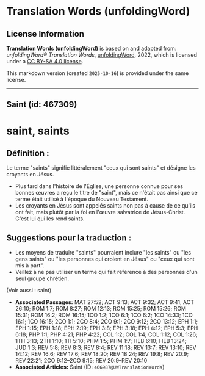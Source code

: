 # Translation Words (unfoldingWord)

## License Information

**Translation Words (unfoldingWord)** is based on and adapted from: _unfoldingWord® Translation Words_, [unfoldingWord](https://unfoldingword.org/utw), 2022, which is licensed under a [CC BY-SA 4.0 license](https://creativecommons.org/licenses/by-sa/4.0/legalcode.en).

This markdown version (created `2025-10-16`) is provided under the same license.



--------------------------------

## Saint (id: 467309)

saint, saints
=============

Définition :
------------

Le terme "saints" signifie littéralement "ceux qui sont saints" et désigne les croyants en Jésus.

* Plus tard dans l'histoire de l'Église, une personne connue pour ses bonnes œuvres a reçu le titre de "saint", mais ce n'était pas ainsi que ce terme était utilisé à l'époque du Nouveau Testament.
* Les croyants en Jésus sont appelés saints non pas à cause de ce qu'ils ont fait, mais plutôt par la foi en l'œuvre salvatrice de Jésus\-Christ. C'est lui qui les rend saints.

Suggestions pour la traduction :
--------------------------------

* Les moyens de traduire "saints" pourraient inclure "les saints" ou "les gens saints" ou "les personnes qui croient en Jésus" ou "ceux qui sont mis à part".
* Veillez à ne pas utiliser un terme qui fait référence à des personnes d'un seul groupe chrétien.

(Voir aussi : saint)

* **Associated Passages:** MAT 27:52; ACT 9:13; ACT 9:32; ACT 9:41; ACT 26:10; ROM 1:7; ROM 8:27; ROM 12:13; ROM 15:25; ROM 15:26; ROM 15:31; ROM 16:2; ROM 16:15; 1CO 1:2; 1CO 6:1; 1CO 6:2; 1CO 14:33; 1CO 16:1; 1CO 16:15; 2CO 1:1; 2CO 8:4; 2CO 9:1; 2CO 9:12; 2CO 13:12; EPH 1:1; EPH 1:15; EPH 1:18; EPH 2:19; EPH 3:8; EPH 3:18; EPH 4:12; EPH 5:3; EPH 6:18; PHP 1:1; PHP 4:21; PHP 4:22; COL 1:2; COL 1:4; COL 1:12; COL 1:26; 1TH 3:13; 2TH 1:10; 1TI 5:10; PHM 1:5; PHM 1:7; HEB 6:10; HEB 13:24; JUD 1:3; REV 5:8; REV 8:3; REV 8:4; REV 11:18; REV 13:7; REV 13:10; REV 14:12; REV 16:6; REV 17:6; REV 18:20; REV 18:24; REV 19:8; REV 20:9; REV 22:21; 2CO 9:12–2CO 9:15; REV 20:9–REV 20:10
* **Associated Articles:** Saint (ID: `466987@UWTranslationWords`)


